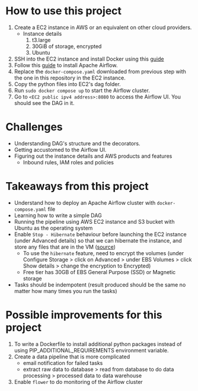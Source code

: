 # How to use this project
1. Create a EC2 instance in AWS or an equivalent on other cloud providers.
	- Instance details
		1. t3.large
		2. 30GiB of storage, encrypted
		3. Ubuntu
2. SSH into the EC2 instance and install Docker using this [guide](https://docs.docker.com/engine/install/ubuntu/)
3. Follow this [guide](https://airflow.apache.org/docs/apache-airflow/stable/howto/docker-compose/index.html) to install Apache Airflow.
4. Replace the `docker-compose.yaml` downloaded from previous step with the one in this repository in the EC2 instance.
5. Copy the python files into EC2's dag folder.
6. Run `sudo docker compose up` to start the Airflow cluster.
7. Go to `<EC2 public ipv4 address>:8080` to access the Airflow UI. You should see the DAG in it.

# Challenges
- Understanding DAG's structure and the decorators.
- Getting accustomed to the Airflow UI.
- Figuring out the instance details and AWS products and features
    - Inbound rules, IAM roles and policies

# Takeaways from this project
- Understand how to deploy an Apache Airflow cluster with `docker-compose.yaml` file
- Learning how to write a simple DAG
- Running the pipeline using AWS EC2 instance and S3 bucket with Ubuntu as the operating system
- Enable  `Stop - Hibernate` behaviour before launching the EC2 instance (under Advanced details) so that we can hibernate the instance, and store any files that are in the VM ([source](https://docs.aws.amazon.com/AWSEC2/latest/UserGuide/Hibernate.html)) 
	- To use the `hibernate` feature, need to encrypt the volumes (under Configure Storage > click on Advanced > under EBS Volumes > click Show details > change the encryption to Encrypted)
	- Free tier has 30GB of EBS General Purpose (SSD) or Magnetic storage
- Tasks should be indempotent (result produced should be the same no matter how many times you run the tasks)


# Possible improvements for this project
1. To write a Dockerfile to install additional python packages instead of using PIP_ADDITIONAL_REQUIREMENTS environment variable.
2. Create a data pipeline that is more complicated
	- email notification for failed tasks
	- extract raw data to database > read from database to do data processing > processed data to data warehouse
3. Enable `flower` to do monitoring of the Airflow cluster
